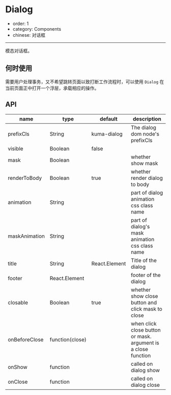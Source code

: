 # Dialog

- order: 1
- category: Components
- chinese: 对话框

---

模态对话框。

## 何时使用

需要用户处理事务，又不希望跳转页面以致打断工作流程时，可以使用 `Dialog` 在当前页面正中打开一个浮层，承载相应的操作。


## API

|name|type|default|description|
|----|----|-------|-----------|
|prefixCls|String|kuma-dialog|The dialog dom node's prefixCls|
|visible|Boolean|false| |
|mask|Boolean| |whether show mask|
|renderToBody|Boolean|true|whether render dialog to body|
|animation|String| |part of dialog animation css class name|
|maskAnimation|String| |part of dialog's mask animation css class name|
|title|String|React.Element|Title of the dialog|
|footer|React.Element| |footer of the dialog|
|closable|Boolean|true|whether show close button and click mask to close|
|onBeforeClose|function(close)| |when click close button or mask. argument is a close function|
|onShow|function| |called on dialog show|
|onClose|function| |called on dialog close|

